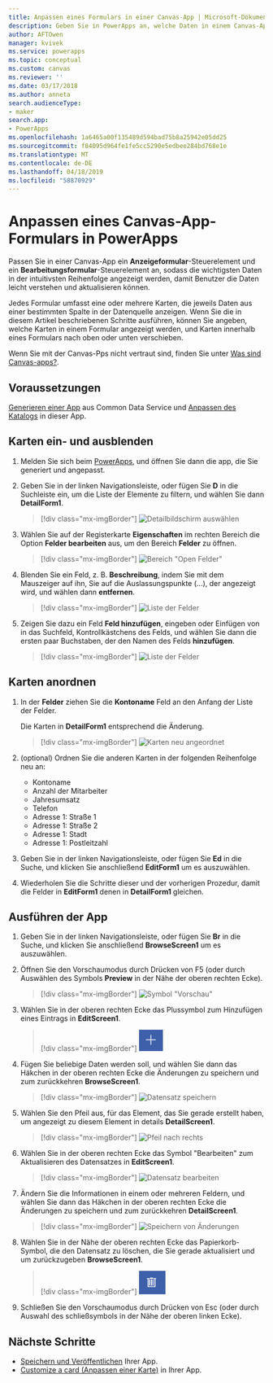 ```yaml
---
title: Anpassen eines Formulars in einer Canvas-App | Microsoft-Dokumentation
description: Geben Sie in PowerApps an, welche Daten in einem Canvas-App-Formular in welcher Reihenfolge und in welchen Steuerelementen angezeigt werden sollen.
author: AFTOwen
manager: kvivek
ms.service: powerapps
ms.topic: conceptual
ms.custom: canvas
ms.reviewer: ''
ms.date: 03/17/2018
ms.author: anneta
search.audienceType:
- maker
search.app:
- PowerApps
ms.openlocfilehash: 1a6465a00f135489d594bad75b8a25942e05dd25
ms.sourcegitcommit: f84095d964fe1fe5cc5290e5edbee284bd768e1e
ms.translationtype: MT
ms.contentlocale: de-DE
ms.lasthandoff: 04/18/2019
ms.locfileid: "58870929"
---
```

# <a name="customize-a-canvas-app-form-in-powerapps"></a>Anpassen eines Canvas-App-Formulars in PowerApps

Passen Sie in einer Canvas-App ein **Anzeigeformular**-Steuerelement und ein **Bearbeitungsformular**-Steuerelement an, sodass die wichtigsten Daten in der intuitivsten Reihenfolge angezeigt werden, damit Benutzer die Daten leicht verstehen und aktualisieren können.

Jedes Formular umfasst eine oder mehrere Karten, die jeweils Daten aus einer bestimmten Spalte in der Datenquelle anzeigen. Wenn Sie die in diesem Artikel beschriebenen Schritte ausführen, können Sie angeben, welche Karten in einem Formular angezeigt werden, und Karten innerhalb eines Formulars nach oben oder unten verschieben.

Wenn Sie mit der Canvas-Pps nicht vertraut sind, finden Sie unter [Was sind Canvas-apps?](getting-started.md).

## <a name="prerequisites"></a>Voraussetzungen

[Generieren einer App](data-platform-create-app.md) aus Common Data Service und [Anpassen des Katalogs](customize-layout-sharepoint.md) in dieser App.

## <a name="show-and-hide-cards"></a>Karten ein- und ausblenden

1. Melden Sie sich beim [PowerApps](http://web.powerapps.com?utm_source=padocs&utm_medium=linkinadoc&utm_campaign=referralsfromdoc), und öffnen Sie dann die app, die Sie generiert und angepasst.

1. Geben Sie in der linken Navigationsleiste, oder fügen Sie **D** in die Suchleiste ein, um die Liste der Elemente zu filtern, und wählen Sie dann **DetailForm1**.

    > [!div class="mx-imgBorder"]
    > ![Detailbildschirm auswählen](./media/customize-forms-sharepoint/select-detailform.png)

1. Wählen Sie auf der Registerkarte **Eigenschaften** im rechten Bereich die Option **Felder bearbeiten** aus, um den Bereich **Felder** zu öffnen.

    > [!div class="mx-imgBorder"]
    > ![Bereich "Open Felder"](./media/customize-forms-sharepoint/edit-fields.png)

1. Blenden Sie ein Feld, z. B. **Beschreibung**, indem Sie mit dem Mauszeiger auf ihn, Sie auf die Auslassungspunkte (...), der angezeigt wird, und wählen dann **entfernen**.

    > [!div class="mx-imgBorder"]
    > ![Liste der Felder](./media/customize-forms-sharepoint/hide-fields.png)

1. Zeigen Sie dazu ein Feld **Feld hinzufügen**, eingeben oder Einfügen von in das Suchfeld, Kontrollkästchens des Felds, und wählen Sie dann die ersten paar Buchstaben, der den Namen des Felds **hinzufügen**.

    > [!div class="mx-imgBorder"]
    > ![Liste der Felder](./media/customize-forms-sharepoint/show-field.png)

## <a name="reorder-the-cards"></a>Karten anordnen

1. In der **Felder** ziehen Sie die **Kontoname** Feld an den Anfang der Liste der Felder.

    Die Karten in **DetailForm1** entsprechend die Änderung.

    > [!div class="mx-imgBorder"]
    > ![Karten neu angeordnet](./media/customize-forms-sharepoint/reordered-card.png)

1. (optional) Ordnen Sie die anderen Karten in der folgenden Reihenfolge neu an:

    - Kontoname
    - Anzahl der Mitarbeiter
    - Jahresumsatz
    - Telefon
    - Adresse 1: Straße 1
    - Adresse 1: Straße 2
    - Adresse 1: Stadt
    - Adresse 1: Postleitzahl

1. Geben Sie in der linken Navigationsleiste, oder fügen Sie **Ed** in die Suche, und klicken Sie anschließend **EditForm1** um es auszuwählen.

1. Wiederholen Sie die Schritte dieser und der vorherigen Prozedur, damit die Felder in **EditForm1** denen in **DetailForm1** gleichen.

## <a name="run-the-app"></a>Ausführen der App

1. Geben Sie in der linken Navigationsleiste, oder fügen Sie **Br** in die Suche, und klicken Sie anschließend **BrowseScreen1** um es auszuwählen.

1. Öffnen Sie den Vorschaumodus durch Drücken von F5 (oder durch Auswählen des Symbols **Preview** in der Nähe der oberen rechten Ecke).

    > [!div class="mx-imgBorder"]
    > ![Symbol "Vorschau"](./media/customize-forms-sharepoint/open-preview.png)

1. Wählen Sie in der oberen rechten Ecke das Plussymbol zum Hinzufügen eines Eintrags in **EditScreen1**.

    > [!div class="mx-imgBorder"]
    > ![Datensatz hinzufügen](./media/customize-forms-sharepoint/add-record.png)

1. Fügen Sie beliebige Daten werden soll, und wählen Sie dann das Häkchen in der oberen rechten Ecke die Änderungen zu speichern und zum zurückkehren **BrowseScreen1**.

    > [!div class="mx-imgBorder"]
    > ![Datensatz speichern](./media/customize-forms-sharepoint/save-record.png)

1. Wählen Sie den Pfeil aus, für das Element, das Sie gerade erstellt haben, um angezeigt zu diesem Element in details **DetailScreen1**.

    > [!div class="mx-imgBorder"]
    > ![Pfeil nach rechts](./media/customize-forms-sharepoint/right-arrow.png)

1. Wählen Sie in der oberen rechten Ecke das Symbol "Bearbeiten" zum Aktualisieren des Datensatzes in **EditScreen1**.

    > [!div class="mx-imgBorder"]
    > ![Datensatz bearbeiten](./media/customize-forms-sharepoint/edit-record.png)

1. Ändern Sie die Informationen in einem oder mehreren Feldern, und wählen Sie dann das Häkchen in der oberen rechten Ecke die Änderungen zu speichern und zum zurückkehren **DetailScreen1**.

    > [!div class="mx-imgBorder"]
    > ![Speichern von Änderungen](./media/customize-forms-sharepoint/save-record.png)

1. Wählen Sie in der Nähe der oberen rechten Ecke das Papierkorb-Symbol, die den Datensatz zu löschen, die Sie gerade aktualisiert und um zurückzugeben **BrowseScreen1**.

    > [!div class="mx-imgBorder"]
    > ![Datensatz löschen](./media/customize-forms-sharepoint/delete-record.png)

1. Schließen Sie den Vorschaumodus durch Drücken von Esc (oder durch Auswahl des schließsymbols in der Nähe der oberen linken Ecke).

## <a name="next-steps"></a>Nächste Schritte

- [Speichern und Veröffentlichen](save-publish-app.md) Ihrer App.
- [Customize a card (Anpassen einer Karte)](customize-card.md) in Ihrer App.